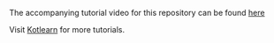 The accompanying tutorial video for this repository can be found [here](https://youtu.be/h_RKVuA06Kw)

Visit [Kotlearn](http://kotlearn.com) for more tutorials.